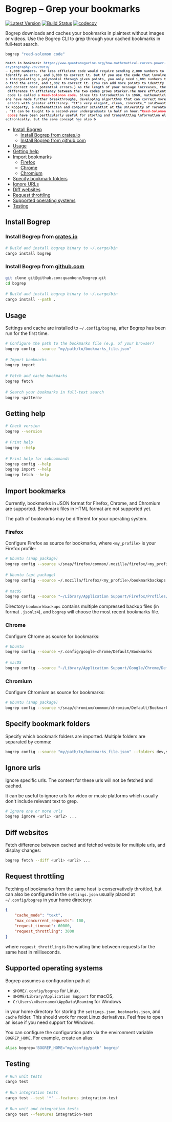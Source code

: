 # Bogrep – Grep your bookmarks

[![Latest Version](https://img.shields.io/crates/v/bogrep.svg)](https://crates.io/crates/bogrep)
[![Build Status](https://github.com/quambene/bogrep/actions/workflows/rust-ci.yml/badge.svg)](https://github.com/quambene/bogrep/actions/workflows/rust-ci.yml)
[![codecov](https://codecov.io/gh/quambene/bogrep/graph/badge.svg)](https://codecov.io/gh/quambene/bogrep)

Bogrep downloads and caches your bookmarks in plaintext without images or
videos. Use the Bogrep CLI to grep through your cached bookmarks in full-text
search.

``` bash
bogrep "reed-solomon code"
```

![Bogrep mockup](/assets/mockup.png)

- [Install Bogrep](#install-bogrep)
  - [Install Bogrep from crates.io](#install-bogrep-from-cratesio)
  - [Install Bogrep from github.com](#install-bogrep-from-githubcom)
- [Usage](#usage)
- [Getting help](#getting-help)
- [Import bookmarks](#import-bookmarks)
  - [Firefox](#firefox)
  - [Chrome](#chrome)
  - [Chromium](#chromium)
- [Specify bookmark folders](#specify-bookmark-folders)
- [Ignore URLs](#ignore-urls)
- [Diff websites](#diff-websites)
- [Request throttling](#request-throttling)
- [Supported operating systems](#supported-operating-systems)
- [Testing](#testing)

## Install Bogrep

### Install Bogrep from [crates.io](https://crates.io/crates/bogrep)

``` bash
# Build and install bogrep binary to ~/.cargo/bin
cargo install bogrep
```

### Install Bogrep from [github.com](https://github.com/quambene/bogrep)

``` bash
git clone git@github.com:quambene/bogrep.git
cd bogrep

# Build and install bogrep binary to ~/.cargo/bin
cargo install --path .
```

## Usage

Settings and cache are installed to `~/.config/bogrep`, after Bogrep has been
run for the first time.

``` bash
# Configure the path to the bookmarks file (e.g. of your browser)
bogrep config --source "my/path/to/bookmarks_file.json"

# Import bookmarks
bogrep import

# Fetch and cache bookmarks
bogrep fetch

# Search your bookmarks in full-text search
bogrep <pattern>
```

## Getting help

``` bash
# Check version
bogrep --version

# Print help
bogrep --help

# Print help for subcommands
bogrep config --help
bogrep import --help
bogrep fetch --help
```

## Import bookmarks

Currently, bookmarks in JSON format for Firefox, Chrome, and Chromium are
supported. Bookmark files in HTML format are not supported yet.

The path of bookmarks may be different for your operating system.

### Firefox

Configure Firefox as source for bookmarks, where `<my_profile>` is your Firefox profile:

``` bash
# Ubuntu (snap package)
bogrep config --source ~/snap/firefox/common/.mozilla/firefox/<my_profile>/bookmarkbackups

# Ubuntu (apt package)
bogrep config --source ~/.mozilla/firefox/<my_profile>/bookmarkbackups

# macOS
bogrep config --source "~/Library/Application Support/Firefox/Profiles/<my_profile>/bookmarkbackups"
```

Directory `bookmarkbackups` contains multiple compressed backup files (in
format `.jsonlz4`), and `bogrep` will choose the most recent bookmarks file.

### Chrome

Configure Chrome as source for bookmarks:

``` bash
# Ubuntu
bogrep config --source ~/.config/google-chrome/Default/Bookmarks

# macOS
bogrep config --source "~/Library/Application Support/Google/Chrome/Default/Bookmarks"
```

### Chromium

Configure Chromium as source for bookmarks:

``` bash
# Ubuntu (snap package)
bogrep config --source ~/snap/chromium/common/chromium/Default/Bookmarks
```

## Specify bookmark folders

Specify which bookmark folders are imported. Multiple folders are separated by comma:

``` bash
bogrep config --source "my/path/to/bookmarks_file.json" --folders dev,science,articles
```

## Ignore urls

Ignore specific urls. The content for these urls will not be fetched and cached.

It can be useful to ignore urls for video or music platforms which
usually don't include relevant text to grep.

``` bash
# Ignore one or more urls
bogrep ignore <url1> <url2> ...
```

## Diff websites

Fetch difference between cached and fetched website for multiple urls, and display changes:

``` bash
bogrep fetch --diff <url1> <url2> ...
```

## Request throttling

Fetching of bookmarks from the same host is conservatively throttled, but can
also be configured in the `settings.json` usually
placed at `~/.config/bogrep` in your home directory:

``` json
{
    "cache_mode": "text",
    "max_concurrent_requests": 100,
    "request_timeout": 60000,
    "request_throttling": 3000
}
```

where `request_throttling` is the waiting time between requests for the same
host in milliseconds.

## Supported operating systems

Bogrep assumes a configuration path at 

- `$HOME/.config/bogrep` for Linux,
- `$HOME/Library/Application Support` for macOS,
- `C:\Users\<Username>\AppData\Roaming` for Windows

in your home directory for storing the `settings.json`, `bookmarks.json`, and `cache` folder. This
should work for most Linux derivatives. Feel free to open an issue if you need
support for Windows.

You can configure the configuration path via the environment variable
`BOGREP_HOME`. For example, create an alias:

``` bash
alias bogrep='BOGREP_HOME="my/config/path" bogrep'
```

## Testing

``` bash
# Run unit tests
cargo test

# Run integration tests
cargo test --test '*' --features integration-test

# Run unit and integration tests
cargo test --features integration-test
```

